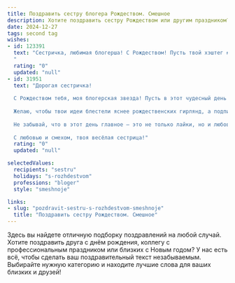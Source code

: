 ```yaml
---
title: Поздравить сестру блогера Рождеством. Смешное
description: Хотите поздравить сестру Рождеством или другим праздником? Наш ИИ создаст незабываемое поздравление, а вы обязательно выделитесь среди других.  
date: 2024-12-27
tags: second tag
wishes:
- id: 123391
  text: "Сестричка, любимая блогерша! С Рождеством! Пусть твой хэштег #рождественскоечудо станет самым вирусным, а подписчики поздравят тебя не только лайками, но и горой подарков (желательно, что потяжелее!).  Надеюсь, Дед Мороз не забудет про твой праздничный контент-план и зарядит тебя креативом на весь год!  Пусть в твоей жизни будет как можно меньше хейтеров, а только море позитива и вкусных рождественских пряников!
  "
  rating: "0"
  updated: "null"
- id: 31951
  text: "Дорогая сестричка!
  
  С Рождеством тебя, моя блогерская звезда! Пусть в этот чудесный день твои лайки растут так же быстро, как ледяные сосульки, и комментарии с пожеланиями сыплются, как снег в зимнюю сказку!
  
  Желаю, чтобы твои идеи блестели яснее рождественских гирлянд, а подписчики множились, как магические подарки под ёлкой! Пусть твой контент станет таким же захватывающим, как поиск самих подарков!
  
  Не забывай, что в этот день главное — это не только лайки, но и любовь, счастье и, конечно же, хорошее настроение. Так что, хватай святую корзину с кексы — делись со всеми и не забывай делать «аккуратный пост» на тему «Как правильно праздновать Рождество и не забыть про себя»!
  
  С любовью и смехом, твоя весёлая сестрица!"
  rating: "0"
  updated: "null"

selectedValues:
  recipients: "sestru"
  holidays: "s-rozhdestvom"
  professions: "bloger"
  style: "smeshnoje"

links:
- slug: "pozdravit-sestru-s-rozhdestvom-smeshnoje"
  title: "Поздравить сестру Рождеством. Смешное"
---
```


Здесь вы найдете отличную подборку поздравлений на любой случай.
Хотите поздравить друга с днём рождения, коллегу с профессиональным праздником или близких с Новым годом? У нас есть всё, чтобы сделать ваш поздравительный текст незабываемым. Выбирайте нужную категорию и находите лучшие слова для ваших близких и друзей!
